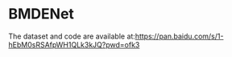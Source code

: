 # BMDENet

The dataset and code are available at:https://pan.baidu.com/s/1-hEbM0sRSAfpWH1QLk3kJQ?pwd=ofk3 
